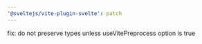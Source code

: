 ```yaml
---
'@sveltejs/vite-plugin-svelte': patch
---
```


fix: do not preserve types unless useVitePreprocess option is true
